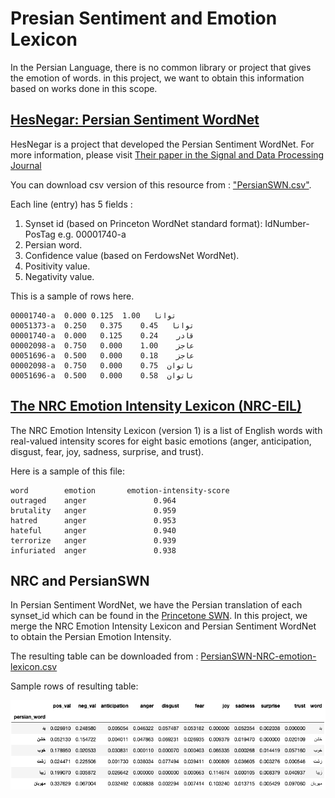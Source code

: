 # Presian Sentiment and Emotion Lexicon
In the Persian Language, there is no common library or project that gives the emotion of words. in this project, we want to obtain this information based on works done in this scope.

## [HesNegar: Persian Sentiment WordNet](https://github.com/Text-Mining/Persian-Sentiment-Resources)
HesNegar is a project that developed the Persian Sentiment WordNet. For more information, please visit [Their paper in the Signal and Data Processing Journal](http://jsdp.rcisp.ac.ir/article-1-554-en.html)

You can download csv version of this resource from : ["PersianSWN.csv"](https://github.com/Text-Mining/Persian-Sentiment-Resources/blob/master/PersianSWN.csv).

Each line (entry) has 5 fields :

  1.  Synset id (based on Princeton WordNet standard format): IdNumber-PosTag e.g. 00001740-a
  2.  Persian word.
  3.  Confidence value (based on FerdowsNet WordNet).
  4.  Positivity value.
  5.  Negativity value.

This is a sample of rows here.
````
00001740-a	توانا	1.00  0.125	0.000
00051373-a	توانا	0.45	0.375	0.250
00001740-a	قادر	0.24	0.125	0.000
00002098-a	عاجز	1.00	0.000	0.750
00051696-a	عاجز	0.18	0.000	0.500
00002098-a	ناتوان	0.75	0.000	0.750
00051696-a	ناتوان	0.58	0.000	0.500
````

## [The NRC Emotion Intensity Lexicon (NRC-EIL)](http://www.saifmohammad.com/WebPages/AffectIntensity.htm)
The NRC Emotion Intensity Lexicon (version 1) is a list of English words with real-valued intensity scores for eight basic emotions (anger, anticipation, disgust, fear, joy, sadness, surprise, and trust).

Here is a sample of this file:
````
word        emotion       emotion-intensity-score
outraged    anger               0.964
brutality   anger               0.959
hatred      anger               0.953
hateful     anger               0.940
terrorize   anger               0.939
infuriated  anger               0.938
````

## NRC and PersianSWN

In Persian Sentiment WordNet, we have the Persian translation of each synset_id which can be found in the [Princetone SWN](https://wordnet.princeton.edu/).
In this project, we merge the NRC Emotion Intensity Lexicon and Persian Sentiment WordNet to obtain the Persian Emotion Intensity.

The resulting table can be downloaded from : [PersianSWN-NRC-emotion-lexicon.csv](https://github.com/Reyhan96/NRC-SWN-Presian-Lexicon/blob/main/PersianSWN-NRC-emotion-lexicon.csv)

Sample rows of resulting table:

![Persian Emotion Intensity Lexicon](https://github.com/Reyhan96/NRC-SWN-Presian-Lexicon/blob/main/Persian%20emotion%20intensity%20lexicons.png)

